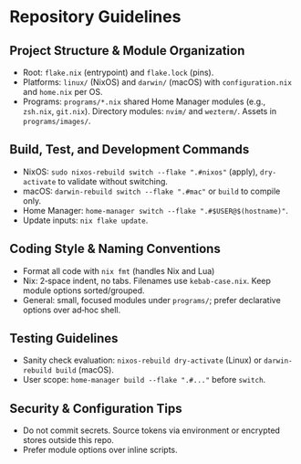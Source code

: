 # Repository Guidelines

## Project Structure & Module Organization
- Root: `flake.nix` (entrypoint) and `flake.lock` (pins).
- Platforms: `linux/` (NixOS) and `darwin/` (macOS) with `configuration.nix` and `home.nix` per OS.
- Programs: `programs/*.nix` shared Home Manager modules (e.g., `zsh.nix`, `git.nix`). Directory modules: `nvim/` and `wezterm/`. Assets in `programs/images/`.

## Build, Test, and Development Commands
- NixOS: `sudo nixos-rebuild switch --flake ".#nixos"` (apply), `dry-activate` to validate without switching.
- macOS: `darwin-rebuild switch --flake ".#mac"` or `build` to compile only.
- Home Manager: `home-manager switch --flake ".#$USER@$(hostname)"`.
- Update inputs: `nix flake update`.

## Coding Style & Naming Conventions
- Format all code with `nix fmt` (handles Nix and Lua)
- Nix: 2‑space indent, no tabs. Filenames use `kebab-case.nix`. Keep module options sorted/grouped.
- General: small, focused modules under `programs/`; prefer declarative options over ad‑hoc shell.

## Testing Guidelines
- Sanity check evaluation: `nixos-rebuild dry-activate` (Linux) or `darwin-rebuild build` (macOS).
- User scope: `home-manager build --flake ".#..."` before `switch`.

## Security & Configuration Tips
- Do not commit secrets. Source tokens via environment or encrypted stores outside this repo.
- Prefer module options over inline scripts.
